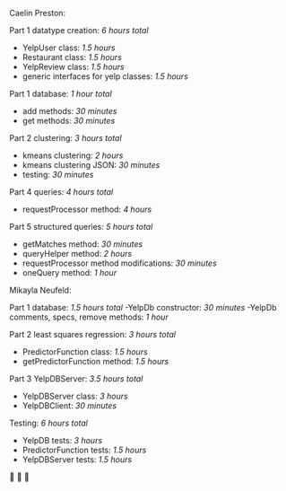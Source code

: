 Caelin Preston: 


Part 1 datatype creation: _6 hours total_
  - YelpUser class: _1.5 hours_
  - Restaurant class: _1.5 hours_
  - YelpReview class: _1.5 hours_
  - generic interfaces for yelp classes: _1.5 hours_

Part 1 database: _1 hour total_
  - add methods: _30 minutes_
  - get methods: _30 minutes_

Part 2 clustering: _3 hours total_
  - kmeans clustering: _2 hours_
  - kmeans clustering JSON: _30 minutes_
  - testing: _30 minutes_

Part 4 queries: _4 hours total_
  - requestProcessor method: _4 hours_

Part 5 structured queries: _5 hours total_
  - getMatches method: _30 minutes_
  - queryHelper method: _2 hours_
  - requestProcessor method modifications: _30 minutes_
  - oneQuery method: _1 hour_



Mikayla Neufeld:


Part 1 database: _1.5 hours total_
  -YelpDb constructor: _30 minutes_
  -YelpDb comments, specs, remove methods: _1 hour_

Part 2 least squares regression: _3 hours total_
  - PredictorFunction class: _1.5 hours_
  - getPredictorFunction method: _1.5 hours_

Part 3 YelpDBServer: _3.5 hours total_
  - YelpDBServer class: _3 hours_
  - YelpDBClient: _30 minutes_

Testing: _6 hours total_
  - YelpDB tests: _3 hours_
  - PredictorFunction tests: _1.5 hours_
  - YelpDBServer tests: _1.5 hours_


:santa: :christmas_tree: :gift: